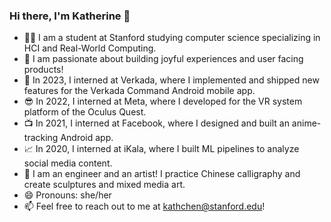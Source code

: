 ### Hi there, I'm Katherine 👋

- 🧑‍🎓 I am a student at Stanford studying computer science specializing in HCI and Real-World Computing.
- 🌱 I am passionate about building joyful experiences and user facing products!
- 📸 In 2023, I interned at Verkada, where I implemented and shipped new features for the Verkada Command Android mobile app.
- 😎 In 2022, I interned at Meta, where I developed for the VR system platform of the Oculus Quest.
- 📺 In 2021, I interned at Facebook, where I designed and built an anime-tracking Android app.
- 📈 In 2020, I interned at iKala, where I built ML pipelines to analyze social media content.
- 🎨 I am an engineer and an artist! I practice Chinese calligraphy and create sculptures and mixed media art.
- 😄 Pronouns: she/her
- 📫 Feel free to reach out to me at kathchen@stanford.edu!

<!--
**katchen1/katchen1** is a ✨ _special_ ✨ repository because its `README.md` (this file) appears on your GitHub profile.

Here are some ideas to get you started:

- 🔭 I’m currently working on ...
- 🌱 I’m currently learning ...
- 👯 I’m looking to collaborate on ...
- 🤔 I’m looking for help with ...
- 💬 Ask me about ...
- 📫 How to reach me: ...
- 😄 Pronouns: ...
- ⚡ Fun fact: ...
-->
